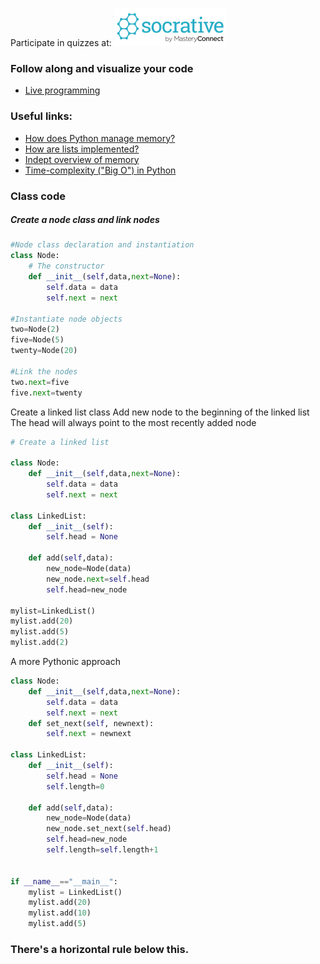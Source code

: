 


Participate in quizzes at: <a href="https://b.socrative.com/login/student/" target="_blank"> ![Socrative](images/logo_small_socrative.png)  
</a>

### Follow along and visualize your code  
*   <a href="http://pythontutor.com/live.html#mode=edit" target="_blank">Live programming</a>


### Useful links:
*   <a href="https://docs.python.org/3/faq/design.html#how-does-python-manage-memory" target="_blank">How does Python manage memory?</a>
*   <a href="https://docs.python.org/3/faq/design.html#how-are-lists-implemented" target="_blank"> How are lists implemented?</a>
*   <a href="https://docs.python.org/3/c-api/memory.html?highlight=memory" target="_blank"> Indept overview of memory </a>
*   <a href="https://wiki.python.org/moin/TimeComplexity" target="_blank"> Time-complexity ("Big O") in Python</a>


### Class code 

##### Create a node class and link nodes
```python
#Node class declaration and instantiation
class Node:
    # The constructor 
    def __init__(self,data,next=None):
        self.data = data
        self.next = next

#Instantiate node objects
two=Node(2)
five=Node(5)
twenty=Node(20)

#Link the nodes
two.next=five
five.next=twenty
```

Create a linked list class 
Add new node to the beginning of the linked list
The head will always point to the most recently added node

```python
# Create a linked list

class Node:
    def __init__(self,data,next=None):
        self.data = data
        self.next = next

class LinkedList:
    def __init__(self):
        self.head = None
        
    def add(self,data):
        new_node=Node(data)
        new_node.next=self.head
        self.head=new_node
    
mylist=LinkedList()
mylist.add(20)
mylist.add(5)
mylist.add(2)
```

A more Pythonic approach

```python
class Node:
    def __init__(self,data,next=None):
        self.data = data
        self.next = next
    def set_next(self, newnext):
        self.next = newnext    

class LinkedList:
    def __init__(self):
        self.head = None
        self.length=0

    def add(self,data):
        new_node=Node(data)
        new_node.set_next(self.head)
        self.head=new_node
        self.length=self.length+1
 

if __name__=="__main__":
    mylist = LinkedList()
    mylist.add(20)
    mylist.add(10)
    mylist.add(5)
```

### There's a horizontal rule below this.



